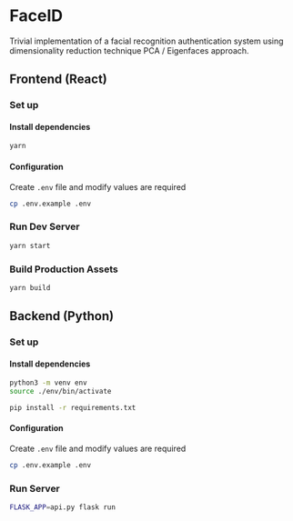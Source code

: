 # FaceID 

Trivial implementation of a facial recognition authentication system using dimensionality reduction technique PCA / Eigenfaces approach.

## Frontend (React)

### Set up

#### Install dependencies
```sh
yarn
```

#### Configuration

Create `.env` file and modify values are required
```sh
cp .env.example .env
```

### Run Dev Server

```sh
yarn start
```

### Build Production Assets

```sh
yarn build
```

## Backend (Python)

### Set up

#### Install dependencies
```sh
python3 -m venv env
source ./env/bin/activate

pip install -r requirements.txt
```

#### Configuration

Create `.env` file and modify values are required
```sh
cp .env.example .env
```

### Run Server

```sh
FLASK_APP=api.py flask run
```